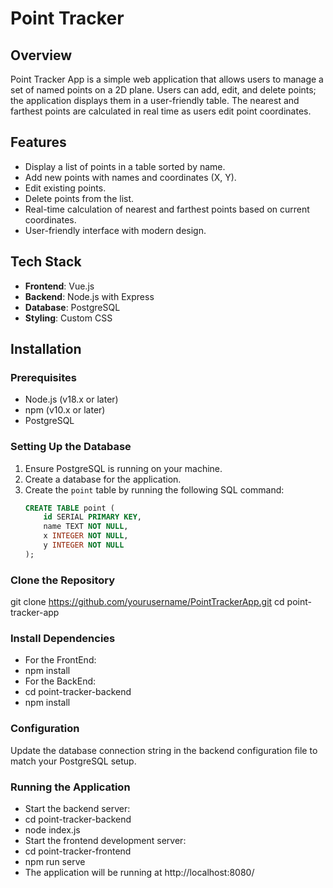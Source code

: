 # Point Tracker

## Overview
Point Tracker App is a simple web application that allows users to manage a set of named points on a 2D plane. Users can add, edit, and delete points; the application displays them in a user-friendly table. The nearest and farthest points are calculated in real time as users edit point coordinates.

## Features
- Display a list of points in a table sorted by name.
- Add new points with names and coordinates (X, Y).
- Edit existing points.
- Delete points from the list.
- Real-time calculation of nearest and farthest points based on current coordinates.
- User-friendly interface with modern design.

## Tech Stack
- **Frontend**: Vue.js
- **Backend**: Node.js with Express
- **Database**: PostgreSQL
- **Styling**: Custom CSS

## Installation

### Prerequisites
- Node.js (v18.x or later)
- npm (v10.x or later)
- PostgreSQL

### Setting Up the Database
1. Ensure PostgreSQL is running on your machine.
2. Create a database for the application.
3. Create the `point` table by running the following SQL command:
   ```sql
   CREATE TABLE point (
       id SERIAL PRIMARY KEY,
       name TEXT NOT NULL,
       x INTEGER NOT NULL,
       y INTEGER NOT NULL
   );

### Clone the Repository
git clone https://github.com/yourusername/PointTrackerApp.git
cd point-tracker-app

### Install Dependencies
- For the FrontEnd:
- npm install
- For the BackEnd:
- cd point-tracker-backend
- npm install

### Configuration
Update the database connection string in the backend configuration file to match your PostgreSQL setup.

### Running the Application
- Start the backend server:
- cd point-tracker-backend
- node index.js
- Start the frontend development server:
- cd point-tracker-frontend
- npm run serve
- The application will be running at http://localhost:8080/
